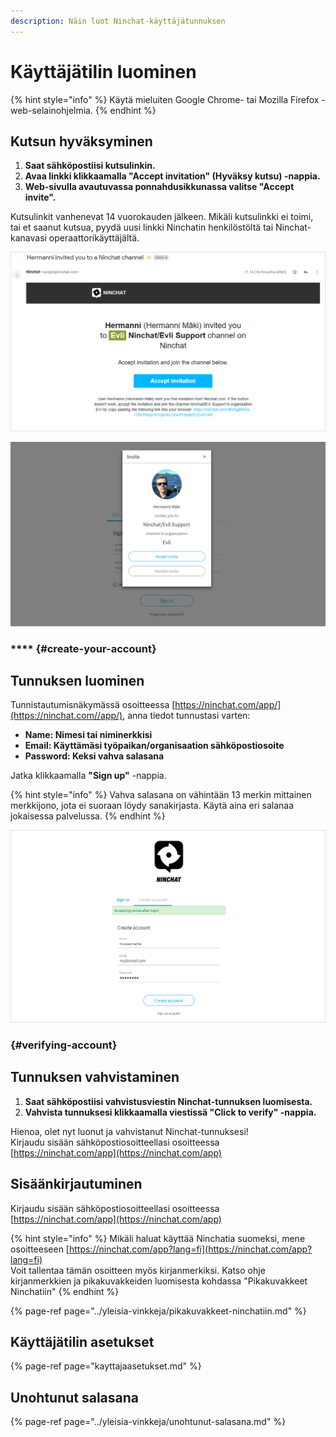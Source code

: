 ```yaml
---
description: Näin luot Ninchat-käyttäjätunnuksen
---
```


# Käyttäjätilin luominen

{% hint style="info" %}
Käytä mieluiten Google Chrome- tai Mozilla Firefox -web-selainohjelmia.
{% endhint %}

## Kutsun hyväksyminen

1. **Saat sähköpostiisi kutsulinkin.** 
2. **Avaa linkki klikkaamalla "Accept invitation" \(Hyväksy kutsu\) -nappia.**
3. **Web-sivulla avautuvassa ponnahdusikkunassa valitse "Accept invite".**

Kutsulinkit vanhenevat 14 vuorokauden jälkeen. Mikäli kutsulinkki ei toimi, tai et saanut kutsua, pyydä uusi linkki Ninchatin henkilöstöltä tai Ninchat-kanavasi operaattorikäyttäjältä.

![Kutsu-s&#xE4;hk&#xF6;posti](../.gitbook/assets/11.png)

![Kutsun hyv&#xE4;ksyminen](../.gitbook/assets/12.png)

### \*\*\*\* {#create-your-account}

## **Tunnuksen luominen**

Tunnistautumisnäkymässä osoitteessa [https://ninchat.com/app/](https://ninchat.com//app/), anna tiedot tunnustasi varten:

* **Name: Nimesi tai niminerkkisi**
* **Email: Käyttämäsi työpaikan/organisaation sähköpostiosoite**
* **Password: Keksi vahva salasana**

Jatka klikkaamalla **"Sign up"** -nappia.

{% hint style="info" %}
Vahva salasana on vähintään 13 merkin mittainen merkkijono, jota ei suoraan löydy sanakirjasta. Käytä aina eri salanaa jokaisessa palvelussa.
{% endhint %}

![Uudella tunnuksella kirjautuminen](../.gitbook/assets/13.png)

###  {#verifying-account}

## Tunnuksen vahvistaminen

1. **Saat sähköpostiisi vahvistusviestin Ninchat-tunnuksen luomisesta.**
2. **Vahvista tunnuksesi klikkaamalla viestissä "Click to verify" -nappia.**

Hienoa, olet nyt luonut ja vahvistanut Ninchat-tunnuksesi!  
Kirjaudu sisään sähköpostiosoitteellasi osoitteessa [https://ninchat.com/app](https://ninchat.com/app)​



## Sisäänkirjautuminen

Kirjaudu sisään sähköpostiosoitteellasi osoitteessa [https://ninchat.com/app](https://ninchat.com/app)​

{% hint style="info" %}
Mikäli haluat käyttää Ninchatia suomeksi, mene osoitteeseen [https://ninchat.com/app​?lang=fi](https://ninchat.com/app​?lang=fi)   
Voit tallentaa tämän osoitteen myös kirjanmerkiksi. Katso ohje kirjanmerkkien ja pikakuvakkeiden luomisesta kohdassa "Pikakuvakkeet Ninchatiin"
{% endhint %}

{% page-ref page="../yleisia-vinkkeja/pikakuvakkeet-ninchatiin.md" %}



## Käyttäjätilin asetukset

{% page-ref page="kayttajaasetukset.md" %}



## Unohtunut salasana

{% page-ref page="../yleisia-vinkkeja/unohtunut-salasana.md" %}

